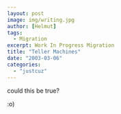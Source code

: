 ```yaml
---
layout: post
image: img/writing.jpg
author: [Helmut]
tags:
  - Migration
excerpt: Work In Progress Migration
title: "Teller Machines"
date: "2003-03-06"
categories: 
  - "justcuz"
---
```


could this be true?

:o)
